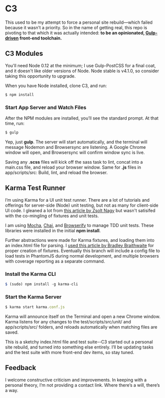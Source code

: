 # C3
This used to be my attempt to force a personal site rebuild&mdash;which failed because it wasn&rsquo;t a priority. So in the name of getting real, this repo is pivoting to that which it was actually intended: **to be an opinionated, [Gulp-driven](http://gulpjs.com) front-end toolchain.**

## C3 Modules 
You'll need Node 0.12 at the minimum; I use Gulp-PostCSS for a final coat, and it doesn't like older versions of Node. Node stable is v4.1.0, so consider taking this opportunity to upgrade.

When you have Node installed, clone C3, and run:

```javascript
$ npm install
```

### Start App Server and Watch Files 
After the NPM modules are installed, you&rsquo;ll see the standard prompt. At that time, run:

```javascript
$ gulp
```

Yep, just **gulp**. The server will start automatically, and the terminal will message Nodemon and Browsersync are listening. A Google Chrome window will open, and Browsersync will confirm window sync is live.

Saving any **.scss** files will kick off the sass task to lint, concat into a main.css file, and reload your browser window. Same for **.js** files in app/scripts/src: Build, lint, and reload the browser.

## Karma Test Runner
I&rsquo;m using Karma for a UI unit test runner. There are a lot of tutorials and offerings for server-side (Node) unit testing, but not as many for client-side UI code. I gleaned a lot from [this article by Zsolt Nagy](http://www.zsoltnagy.eu/asynchronous-tests-and-fixtures-with-mocha-and-chaijs/) but wasn't satisifed with the co-mingling of fixtures and unit tests.

I am using [Mocha](https://mochajs.org/), [Chai](http://chaijs.com/), and [Browserify](http://browserify.org/) to manage TDD unit tests. These libraries were installed in the initial **npm install**. 

Further abstractions were made for Karma fixtures, and loading them into an index.html file for parsing. I [used this article by Bradley Braithwaite](http://www.bradoncode.com/blog/2015/02/27/karma-tutorial/) for proper creation of fixtures. Eventually this branch will include a config file to load tests in PhantomJS during normal development, and multiple browsers with coverage reporting as a separate command.

### Install the Karma CLI 
```javascript
$ (sudo) npm install -g karma-cli
```

### Start the Karma Server 

```javascript
$ karma start karma.conf.js
``` 

Karma will announce itself on the Terminal and open a new Chrome window. Karma listens for any changes to the test/scripts/src/unit/ and app/scripts/src/ folders, and reloads automatically when matching files are saved.

This is a sketchy index.html file and test suite--C3 started out a personal site rebuild, and turned into something else entirely. I&rsquo;ll be updating tasks and the test suite with more front-end dev items, so stay tuned.

## Feedback
I welcome constructive criticism and improvements. In keeping with a personal theory, I&rsquo;m not providing a contact link. Where there&rsquo;s a will, there&rsquo;s a way. 
